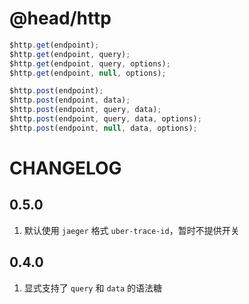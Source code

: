 @head/http
==

```javascript
$http.get(endpoint);
$http.get(endpoint, query);
$http.get(endpoint, query, options);
$http.get(endpoint, null, options);

$http.post(endpoint);
$http.post(endpoint, data);
$http.post(endpoint, query, data);
$http.post(endpoint, query, data, options);
$http.post(endpoint, null, data, options);
```

CHANGELOG
==

0.5.0
--

1. 默认使用 `jaeger` 格式 `uber-trace-id`，暂时不提供开关

0.4.0
--

1. 显式支持了 `query` 和 `data` 的语法糖

